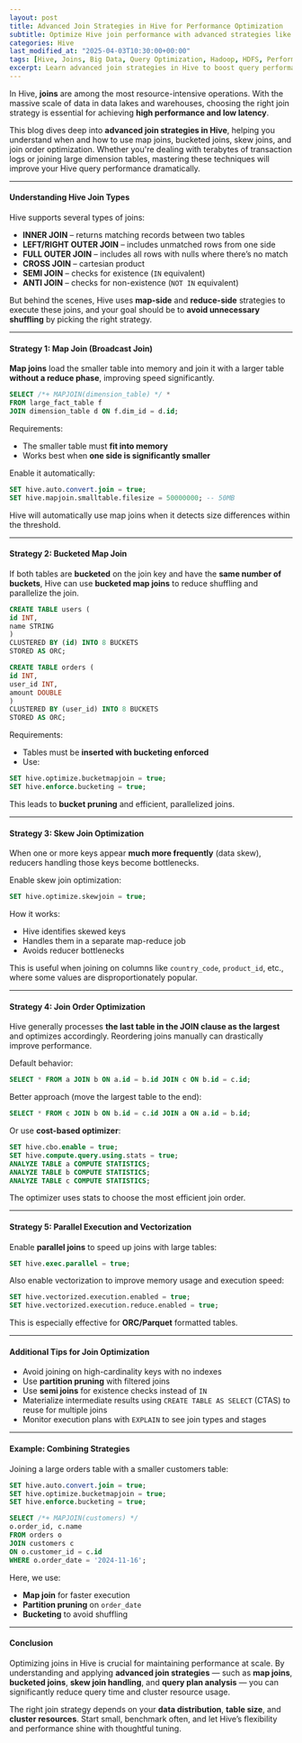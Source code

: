 ```yaml
---
layout: post
title: Advanced Join Strategies in Hive for Performance Optimization
subtitle: Optimize Hive join performance with advanced strategies like map joins, skew joins, and bucketing
categories: Hive
last_modified_at: "2025-04-03T10:30:00+00:00"
tags: [Hive, Joins, Big Data, Query Optimization, Hadoop, HDFS, Performance]
excerpt: Learn advanced join strategies in Hive to boost query performance. Explore map joins, bucketed joins, skew joins, and best practices for handling large-scale datasets in distributed environments.
---
```

In Hive, **joins** are among the most resource-intensive operations. With the massive scale of data in data lakes and warehouses, choosing the right join strategy is essential for achieving **high performance and low latency**.

This blog dives deep into **advanced join strategies in Hive**, helping you understand when and how to use map joins, bucketed joins, skew joins, and join order optimization. Whether you're dealing with terabytes of transaction logs or joining large dimension tables, mastering these techniques will improve your Hive query performance dramatically.

---

#### Understanding Hive Join Types

Hive supports several types of joins:

- **INNER JOIN** – returns matching records between two tables
- **LEFT/RIGHT OUTER JOIN** – includes unmatched rows from one side
- **FULL OUTER JOIN** – includes all rows with nulls where there’s no match
- **CROSS JOIN** – cartesian product
- **SEMI JOIN** – checks for existence (`IN` equivalent)
- **ANTI JOIN** – checks for non-existence (`NOT IN` equivalent)

But behind the scenes, Hive uses **map-side** and **reduce-side** strategies to execute these joins, and your goal should be to **avoid unnecessary shuffling** by picking the right strategy.

---

#### Strategy 1: Map Join (Broadcast Join)

**Map joins** load the smaller table into memory and join it with a larger table **without a reduce phase**, improving speed significantly.

```sql
SELECT /*+ MAPJOIN(dimension_table) */ *
FROM large_fact_table f
JOIN dimension_table d ON f.dim_id = d.id;
```

Requirements:
- The smaller table must **fit into memory**
- Works best when **one side is significantly smaller**

Enable it automatically:

```sql
SET hive.auto.convert.join = true;
SET hive.mapjoin.smalltable.filesize = 50000000; -- 50MB
```

Hive will automatically use map joins when it detects size differences within the threshold.

---

#### Strategy 2: Bucketed Map Join

If both tables are **bucketed** on the join key and have the **same number of buckets**, Hive can use **bucketed map joins** to reduce shuffling and parallelize the join.

```sql
CREATE TABLE users (
id INT,
name STRING
)
CLUSTERED BY (id) INTO 8 BUCKETS
STORED AS ORC;

CREATE TABLE orders (
id INT,
user_id INT,
amount DOUBLE
)
CLUSTERED BY (user_id) INTO 8 BUCKETS
STORED AS ORC;
```

Requirements:
- Tables must be **inserted with bucketing enforced**
- Use:

```sql
SET hive.optimize.bucketmapjoin = true;
SET hive.enforce.bucketing = true;
```

This leads to **bucket pruning** and efficient, parallelized joins.

---

#### Strategy 3: Skew Join Optimization

When one or more keys appear **much more frequently** (data skew), reducers handling those keys become bottlenecks.

Enable skew join optimization:

```sql
SET hive.optimize.skewjoin = true;
```

How it works:
- Hive identifies skewed keys
- Handles them in a separate map-reduce job
- Avoids reducer bottlenecks

This is useful when joining on columns like `country_code`, `product_id`, etc., where some values are disproportionately popular.

---

#### Strategy 4: Join Order Optimization

Hive generally processes **the last table in the JOIN clause as the largest** and optimizes accordingly. Reordering joins manually can drastically improve performance.

Default behavior:

```sql
SELECT * FROM a JOIN b ON a.id = b.id JOIN c ON b.id = c.id;
```

Better approach (move the largest table to the end):

```sql
SELECT * FROM c JOIN b ON b.id = c.id JOIN a ON a.id = b.id;
```

Or use **cost-based optimizer**:

```sql
SET hive.cbo.enable = true;
SET hive.compute.query.using.stats = true;
ANALYZE TABLE a COMPUTE STATISTICS;
ANALYZE TABLE b COMPUTE STATISTICS;
ANALYZE TABLE c COMPUTE STATISTICS;
```

The optimizer uses stats to choose the most efficient join order.

---

#### Strategy 5: Parallel Execution and Vectorization

Enable **parallel joins** to speed up joins with large tables:

```sql
SET hive.exec.parallel = true;
```

Also enable vectorization to improve memory usage and execution speed:

```sql
SET hive.vectorized.execution.enabled = true;
SET hive.vectorized.execution.reduce.enabled = true;
```

This is especially effective for **ORC/Parquet** formatted tables.

---

#### Additional Tips for Join Optimization

- Avoid joining on high-cardinality keys with no indexes
- Use **partition pruning** with filtered joins
- Use **semi joins** for existence checks instead of `IN`
- Materialize intermediate results using `CREATE TABLE AS SELECT` (CTAS) to reuse for multiple joins
- Monitor execution plans with `EXPLAIN` to see join types and stages

---

#### Example: Combining Strategies

Joining a large orders table with a smaller customers table:

```sql
SET hive.auto.convert.join = true;
SET hive.optimize.bucketmapjoin = true;
SET hive.enforce.bucketing = true;

SELECT /*+ MAPJOIN(customers) */
o.order_id, c.name
FROM orders o
JOIN customers c
ON o.customer_id = c.id
WHERE o.order_date = '2024-11-16';
```

Here, we use:
- **Map join** for faster execution
- **Partition pruning** on `order_date`
- **Bucketing** to avoid shuffling

---

#### Conclusion

Optimizing joins in Hive is crucial for maintaining performance at scale. By understanding and applying **advanced join strategies** — such as **map joins**, **bucketed joins**, **skew join handling**, and **query plan analysis** — you can significantly reduce query time and cluster resource usage.

The right join strategy depends on your **data distribution**, **table size**, and **cluster resources**. Start small, benchmark often, and let Hive’s flexibility and performance shine with thoughtful tuning.

